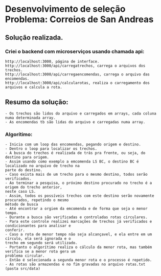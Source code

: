
# Desenvolvimento de seleção Problema: Correios de San Andreas

## Solução realizada.
### Criei o backend com microserviços usando chamada api:
	http://localhost:3000, página de interface.
	http://localhost:3000/api/carregatrechos, carrega o arquivos dos trechos.
	http://localhost:3000/api/carregaencomendas, carrega o arquivo das encomendas.
	http://localhost:3000/api/calcularotas, realiza o carregamento dos arquivos e calcula a rota.

## Resumo da solução:
	- Os trechos são lidos do arquivo e carregados em arrays, cada coluna numa determinada array.
	- As encomendas tb são lidas do arquivo e carregadas numa array.
### Algorítimo:
	- Inicia com um loop das encomendas, pegando origem e destino.
	- Dentro o loop para localizar os trechos.
	- A busca do trechos é realizada de trás pra frente, ou seja, do destino para origem.
	- Assim usando como exemplo a emcomenda LS BC, o destino BC é localizado no arquivo de trecho na 
	parte do destino.
	- Caso exista mais de um trecho para o mesmo destino, todos serão verificados.
	- Ao terminar a pesquisa, o próximo destino procurado no trecho é a origem do trecho anterior, 
	neste caso LS.
	- Assim, todos os possíveis trechos com este destino serão novamente procurados, repetindo o mesmo 
	método de busca
	- Até encontrar a orgiem da emcomenda e de forma que seja o menor tempo.
	- Durante a busca são verificadas e controladas rotas circulares.
	- Para este controle realizei marcações de trechos já verificados e condicionantes para analisar e 
	conferir.
	- Caso a rota de menor tempo não seja alcançavel, e ela entre em um círculo, ela será ignorada e o 
	trecho em segundo será utilizado.
	- Portanto o algorítimo realiza o cálculo da menor rota, mas também verifica se a menor rota gera um 
	problema circular.
	- Então é selecionada a segunda menor rota e o processo é repetido.
	- As rotas são armazendas e no fim gravadas no arquivo rotas.txt (pasta src/data)
	
	
